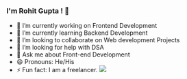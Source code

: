 ### I'm Rohit Gupta ! 👋
- 🔭 I’m currently working on Frontend Development
- 🌱 I’m currently learning Backend Development
- 👯 I’m looking to collaborate on Web development Projects
- 🤔 I’m looking for help with DSA
- 💬 Ask me about Front-end Development
- 😄 Pronouns: He/His
- ⚡ Fun fact: I am a freelancer.
  <img src="https://github-readme-stats.vercel.app/api?username=Rohit171020&&show_icons=true&title_color=ffffff&icon_color=bb2acf&text_color=daf7dc&bg_color=151515">


